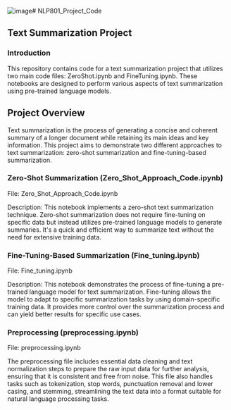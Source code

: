 ![image](https://github.com/khaled1022/NLP801_Project_Code/assets/152799288/a1a5ae81-2afb-417c-bdec-94b8dffbffb1)# NLP801_Project_Code
## Text Summarization Project
### Introduction
This repository contains code for a text summarization project that utilizes two main code files: ZeroShot.ipynb and FineTuning.ipynb. 
These notebooks are designed to perform various aspects of text summarization using pre-trained language models.

## Project Overview
Text summarization is the process of generating a concise and coherent summary of a longer document while retaining its main ideas and key information.
This project aims to demonstrate two different approaches to text summarization: zero-shot summarization and fine-tuning-based summarization.

### Zero-Shot Summarization (Zero_Shot_Approach_Code.ipynb)
File: Zero_Shot_Approach_Code.ipynb

Description: This notebook implements a zero-shot text summarization technique. 
Zero-shot summarization does not require fine-tuning on specific data but instead utilizes pre-trained language models to generate summaries. 
It's a quick and efficient way to summarize text without the need for extensive training data.

### Fine-Tuning-Based Summarization (Fine_tuning.ipynb)
File: Fine_tuning.ipynb

Description: This notebook demonstrates the process of fine-tuning a pre-trained language model for text summarization. 
Fine-tuning allows the model to adapt to specific summarization tasks by using domain-specific training data. 
It provides more control over the summarization process and can yield better results for specific use cases.


### Preprocessing (preprocessing.ipynb) 
File: preprocessing.ipynb

The preprocessing file includes essential data cleaning and text normalization steps to prepare the raw input data for further analysis,
ensuring that it is consistent and free from noise.
This file also handles tasks such as tokenization, stop words, punctuation removal and lower casing, and stemming, streamlining the text data into a format suitable for natural language processing tasks.
